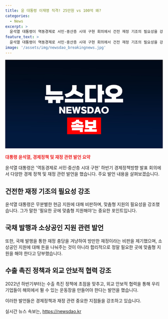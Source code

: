 ```yaml
---
title: 윤 대통령 이재명 직격! 25만원 vs 100억 왜?
categories:
  - News
excerpt: >
  윤석열 대통령이 역동경제로 서민·중산층 시대 구현 회의에서 건전 재정 기조의 필요성을 강조하며 현금 지원 및 국채 발행을 비판하고 맞춤형 지원의 중요성을 강조했다. 미국과의 금리 조정, 수출 촉진 정책 강화와 외교 안보적인 협력을 통해 기업들의 해외 활동을 지원할 필요성을 언급하기도 했다.
feature_text: >
  윤석열 대통령이 역동경제로 서민·중산층 시대 구현 회의에서 건전 재정 기조의 필요성을 강조하며 현금 지원 및 국채 발행을 비판하고 맞춤형 지원의 중요성을 강조했다. 미국과의 금리 조정, 수출 촉진 정책 강화와 외교 안보적인 협력을 통해 기업들의 해외 활동을 지원할 필요성을 언급하기도 했다.
image: '/assets/img/newsdao_breakingnews.jpg'
---
```


<p><img src="/assets/img/newsdao_breakingnews.jpg" alt="koreaapp 속보" /></p>

<p><b><span style="color: #ee2323;">대통령 윤석열, 경제정책 및 재정 관련 발언 요약</span></b></p>

<p>윤석열 대통령은 '역동경제로 서민·중산층 시대 구현' 하반기 경제정책방향 발표 회의에서 다양한 경제 정책 및 재정 관련 발언을 했습니다. 주요 발언 내용을 살펴보겠습니다.</p>

<h2 data-ke-size="size26">건전한 재정 기조의 필요성 강조</h2>

<p>윤석열 대통령은 무분별한 현금 지원에 대해 비판하며, 맞춤형 지원의 필요성을 강조했습니다. 그가 말한 '필요한 곳에 맞춤형 지원해야'는 중요한 포인트입니다.</p>

<h2 data-ke-size="size26">국채 발행과 소상공인 지원 관련 발언</h2>

<p>또한, 국채 발행을 통한 재정 충당을 겨냥하여 방만한 재정이라는 비판을 제기했으며, 소상공인 지원에 대해 돈을 나눠주는 것이 아니라 합리적으로 정말 필요한 곳에 맞춤형 지원을 해야 한다고 당부했습니다.</p>

<h2 data-ke-size="size26">수출 촉진 정책과 외교 안보적 협력 강조</h2>

<p>2022년 하반기부터는 수출 촉진 정책에 초점을 맞추고, 외교 안보적 협력을 통해 우리 기업들이 해외에서 뛸 수 있는 운동장을 만들어야 한다는 발언을 했습니다.</p>

<p>이러한 발언들은 경제정책과 재정 관련 중요한 지점들을 강조하고 있습니다.</p>
실시간 뉴스 속보는, <a href="https://newsdao.kr" rel="dofollow">https://newsdao.kr</a>


